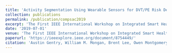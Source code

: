 ```yaml
---
title: 'Activity Segmentation Using Wearable Sensors for DVT/PE Risk Detection'
collection: publications
permalink: /publication/compsac2019
excerpt: 'The First IEEE International Workshop on Integrated Smart Healthcare (WISH 2019) at IEEE COMPSAC, July, 2019'
date: '2019-07-01'
venue: 'The First IEEE International Workshop on Integrated Smart Healthcare (WISH 2019) at IEEE COMPSAC, July, 2019'
paperurl: 'https://ieeexplore.ieee.org/document/8754449/'
citation: 'Austin Gentry, William M. Mongan, Brent Lee, Owen Montgomery, and Kapil Dandekar. Activity Segmentation Using Wearable Sensors for DVT/PE Risk Detection.  The First IEEE International Workshop on Integrated Smart Healthcare (WISH 2019) at IEEE COMPSAC, July, 2019.'
---
```


